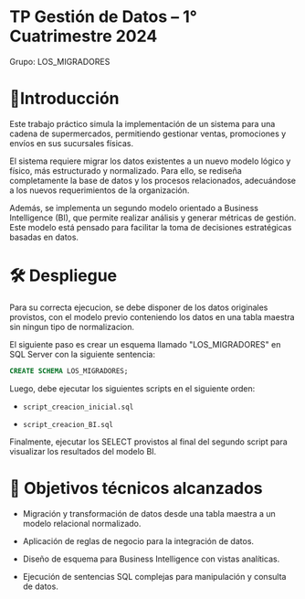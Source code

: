  # TP Gestión de Datos – 1° Cuatrimestre 2024
Grupo: LOS_MIGRADORES

 # 🧾Introducción
Este trabajo práctico simula la implementación de un sistema para una cadena de supermercados, permitiendo gestionar ventas, promociones y envíos en sus sucursales físicas.

El sistema requiere migrar los datos existentes a un nuevo modelo lógico y físico, más estructurado y normalizado. Para ello, se rediseña completamente la base de datos y los procesos relacionados, adecuándose a los nuevos requerimientos de la organización.

Además, se implementa un segundo modelo orientado a Business Intelligence (BI), que permite realizar análisis y generar métricas de gestión. Este modelo está pensado para facilitar la toma de decisiones estratégicas basadas en datos.

 # 🛠️ Despliegue
Para su correcta ejecucion, se debe disponer de los datos originales provistos, con el modelo previo conteniendo los datos en una tabla maestra sin ningun tipo de normalizacion.

El siguiente paso es crear un esquema llamado "LOS_MIGRADORES" en SQL Server con la siguiente sentencia:
```sql
CREATE SCHEMA LOS_MIGRADORES;
```

Luego, debe ejecutar los siguientes scripts en el siguiente orden:

- `script_creacion_inicial.sql`

- `script_creacion_BI.sql`

Finalmente, ejecutar los SELECT provistos al final del segundo script para visualizar los resultados del modelo BI.


 # 🎯 Objetivos técnicos alcanzados
- Migración y transformación de datos desde una tabla maestra a un modelo relacional normalizado.

- Aplicación de reglas de negocio para la integración de datos.

- Diseño de esquema para Business Intelligence con vistas analíticas.

- Ejecución de sentencias SQL complejas para manipulación y consulta de datos.
